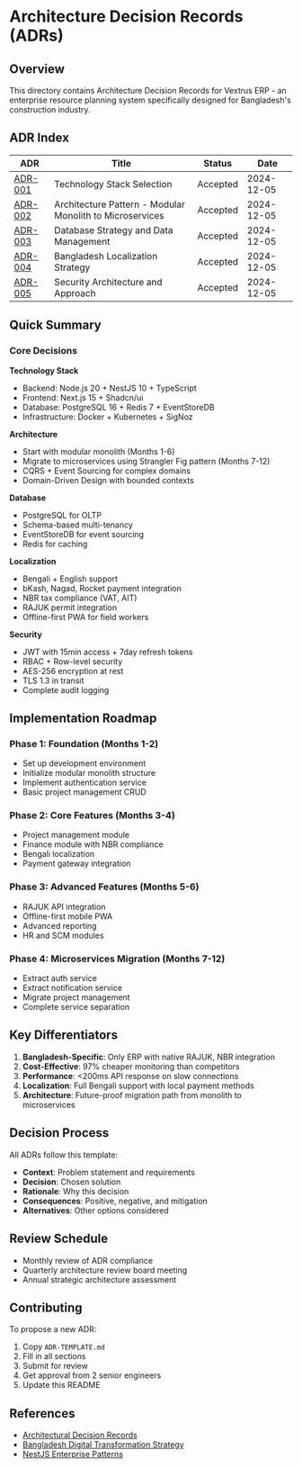 # Architecture Decision Records (ADRs)

## Overview
This directory contains Architecture Decision Records for Vextrus ERP - an enterprise resource planning system specifically designed for Bangladesh's construction industry.

## ADR Index

| ADR | Title | Status | Date |
|-----|-------|--------|------|
| [ADR-001](ADR-001-tech-stack-selection.md) | Technology Stack Selection | Accepted | 2024-12-05 |
| [ADR-002](ADR-002-architecture-pattern.md) | Architecture Pattern - Modular Monolith to Microservices | Accepted | 2024-12-05 |
| [ADR-003](ADR-003-database-strategy.md) | Database Strategy and Data Management | Accepted | 2024-12-05 |
| [ADR-004](ADR-004-bangladesh-localization.md) | Bangladesh Localization Strategy | Accepted | 2024-12-05 |
| [ADR-005](ADR-005-security-approach.md) | Security Architecture and Approach | Accepted | 2024-12-05 |

## Quick Summary

### Core Decisions

**Technology Stack**
- Backend: Node.js 20 + NestJS 10 + TypeScript
- Frontend: Next.js 15 + Shadcn/ui
- Database: PostgreSQL 16 + Redis 7 + EventStoreDB
- Infrastructure: Docker + Kubernetes + SigNoz

**Architecture**
- Start with modular monolith (Months 1-6)
- Migrate to microservices using Strangler Fig pattern (Months 7-12)
- CQRS + Event Sourcing for complex domains
- Domain-Driven Design with bounded contexts

**Database**
- PostgreSQL for OLTP
- Schema-based multi-tenancy
- EventStoreDB for event sourcing
- Redis for caching

**Localization**
- Bengali + English support
- bKash, Nagad, Rocket payment integration
- NBR tax compliance (VAT, AIT)
- RAJUK permit integration
- Offline-first PWA for field workers

**Security**
- JWT with 15min access + 7day refresh tokens
- RBAC + Row-level security
- AES-256 encryption at rest
- TLS 1.3 in transit
- Complete audit logging

## Implementation Roadmap

### Phase 1: Foundation (Months 1-2)
- Set up development environment
- Initialize modular monolith structure
- Implement authentication service
- Basic project management CRUD

### Phase 2: Core Features (Months 3-4)
- Project management module
- Finance module with NBR compliance
- Bengali localization
- Payment gateway integration

### Phase 3: Advanced Features (Months 5-6)
- RAJUK API integration
- Offline-first mobile PWA
- Advanced reporting
- HR and SCM modules

### Phase 4: Microservices Migration (Months 7-12)
- Extract auth service
- Extract notification service
- Migrate project management
- Complete service separation

## Key Differentiators

1. **Bangladesh-Specific**: Only ERP with native RAJUK, NBR integration
2. **Cost-Effective**: 97% cheaper monitoring than competitors
3. **Performance**: <200ms API response on slow connections
4. **Localization**: Full Bengali support with local payment methods
5. **Architecture**: Future-proof migration path from monolith to microservices

## Decision Process

All ADRs follow this template:
- **Context**: Problem statement and requirements
- **Decision**: Chosen solution
- **Rationale**: Why this decision
- **Consequences**: Positive, negative, and mitigation
- **Alternatives**: Other options considered

## Review Schedule

- Monthly review of ADR compliance
- Quarterly architecture review board meeting
- Annual strategic architecture assessment

## Contributing

To propose a new ADR:
1. Copy `ADR-TEMPLATE.md`
2. Fill in all sections
3. Submit for review
4. Get approval from 2 senior engineers
5. Update this README

## References

- [Architectural Decision Records](https://adr.github.io/)
- [Bangladesh Digital Transformation Strategy](https://a2i.gov.bd/)
- [NestJS Enterprise Patterns](https://docs.nestjs.com/)